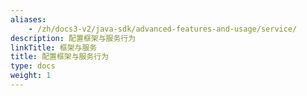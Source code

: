 ```yaml
---
aliases:
    - /zh/docs3-v2/java-sdk/advanced-features-and-usage/service/
description: 配置框架与服务行为
linkTitle: 框架与服务
title: 配置框架与服务行为
type: docs
weight: 1
---
```

